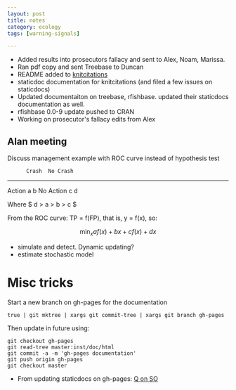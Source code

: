 ```yaml
---
layout: post
title: notes
category: ecology
tags: [warning-signals]

---
```



- Added results into prosecutors fallacy and sent to Alex, Noam, Marissa.
- Ran pdf copy and sent Treebase to Duncan
- README added to [knitcitations](https://github.com/cboettig/knitcitations)
- staticdoc documentation for knitcitations (and filed a few issues on staticdocs)
- Updated documentaiton on treebase, rfishbase. updated their staticdocs documentation as well.
- rfishbase 0.0-9 update pushed to CRAN
- Working on prosecutor's fallacy edits from Alex

Alan meeting
------------

Discuss management example with ROC curve instead of hypothesis test 

          Crash  No Crash
 --------- ----  --------
 Action    a     b
No Action  c     d

Where 
$ d > a > b > c $

From the ROC curve: TP = f(FP), that is, y = f(x), so:

$$ \min_x a f(x) +b x + c f(x) + d x $$

- simulate and detect.  Dynamic updating?
- estimate stochastic model



# Misc tricks


Start a new branch on gh-pages for the documentation 

```
true | git mktree | xargs git commit-tree | xargs git branch gh-pages

```


Then update in future using:

```
git checkout gh-pages
git read-tree master:inst/doc/html
git commit -a -m 'gh-pages documentation'
git push origin gh-pages
git checkout master
```


- From updating staticdocs on gh-pages: [Q on SO](http://stackoverflow.com/questions/10590156/git-update-the-root-directory-of-a-branch-from-the-subdirectory-of-another)


